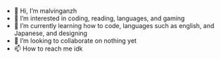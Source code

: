 - 👋 Hi, I’m malvinganzh
- 👀 I’m interested in coding, reading, languages, and gaming
- 🌱 I’m currently learning how to code, languages such as english, and Japanese, and designing
- 💞️ I’m looking to collaborate on nothing yet
- 📫 How to reach me idk

<!---
malvinwganzh/malvinwganzh is a ✨ special ✨ repository because its `README.md` (this file) appears on your GitHub profile.
You can click the Preview link to take a look at your changes.
--->
